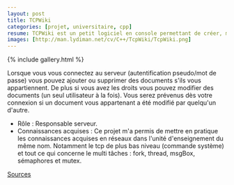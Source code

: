 ```yaml
---
layout: post
title: TCPWiki
categories: [projet, universitaire, cpp]
resume: TCPWiki est un petit logiciel en console permettant de créer, modifier et supprimer des documents partagés sur un réseaux local.
images: [http://man.lydiman.net/cv/C++/TcpWiki/TcpWiki.png]
---
```

{% include gallery.html %}

Lorsque vous vous connectez au serveur (autentification pseudo/mot de passe) vous pouvez ajouter 
ou supprimer des documents s'ils vous appartiennent. De plus si vous avez les droits vous pouvez 
modifier des documents (un seul utilisateur à la fois). Vous serez prévenus dès votre connexion si 
un document vous appartenant a été modifié par quelqu'un d'autre.

* Rôle : Responsable serveur.
* Connaissances acquises : Ce projet m'a permis de mettre en pratique les connaissances acquises en réseaux dans l'unité d'enseignement du même nom. Notamment le tcp de plus bas niveau (commande système) et tout ce qui concerne le multi tâches : fork, thread, msgBox, sémaphores et mutex.

<div class="container-link">
  <a href="http://man.lydiman.net/cv/C++/TcpWiki/TcpWiki.zip" target="_blank">Sources</a>
</div>